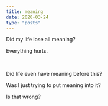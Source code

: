 ```yaml
---
title: meaning
date: 2020-03-24
type: "posts"
---
```


Did my life lose all meaning?

Everything hurts.

<br/>


Did life even have meaning before this?

Was I just trying to put meaning into it?

Is that wrong?

